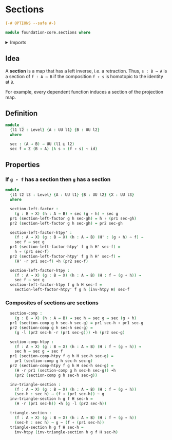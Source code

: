 # Sections

```agda
{-# OPTIONS --safe #-}

module foundation-core.sections where
```

<details><summary>Imports</summary>

```agda
open import foundation.dependent-pair-types
open import foundation-core.functions
open import foundation-core.homotopies
open import foundation-core.universe-levels
```

</details>

## Idea

A **section** is a map that has a left inverse, i.e. a retraction. Thus,
`s : B → A` is a section of `f : A → B` if the composition `f ∘ s` is homotopic
to the identity at `B`.

For example, every dependent function induces a section of the projection map.

## Definition

```agda
module _
  {l1 l2 : Level} {A : UU l1} {B : UU l2}
  where

  sec : (A → B) → UU (l1 ⊔ l2)
  sec f = Σ (B → A) (λ s → (f ∘ s) ~ id)
```

## Properties

### If `g ∘ f` has a section then `g` has a section

```agda
module _
  {l1 l2 l3 : Level} {A : UU l1} {B : UU l2} {X : UU l3}
  where

  section-left-factor :
    (g : B → X) (h : A → B) → sec (g ∘ h) → sec g
  pr1 (section-left-factor g h sec-gh) = h ∘ (pr1 sec-gh)
  pr2 (section-left-factor g h sec-gh) = pr2 sec-gh

  section-left-factor-htpy' :
    (f : A → X) (g : B → X) (h : A → B) (H' : (g ∘ h) ~ f) →
    sec f → sec g
  pr1 (section-left-factor-htpy' f g h H' sec-f) =
    h ∘ (pr1 sec-f)
  pr2 (section-left-factor-htpy' f g h H' sec-f) =
    (H' ·r pr1 sec-f) ∙h (pr2 sec-f)

  section-left-factor-htpy :
    (f : A → X) (g : B → X) (h : A → B) (H : f ~ (g ∘ h)) →
    sec f → sec g
  section-left-factor-htpy f g h H sec-f =
    section-left-factor-htpy' f g h (inv-htpy H) sec-f
```

### Composites of sections are sections

```agda
  section-comp :
    (g : B → X) (h : A → B) → sec h → sec g → sec (g ∘ h)
  pr1 (section-comp g h sec-h sec-g) = pr1 sec-h ∘ pr1 sec-g
  pr2 (section-comp g h sec-h sec-g) =
    (g ·l (pr2 sec-h ·r (pr1 sec-g))) ∙h (pr2 sec-g)

  section-comp-htpy :
    (f : A → X) (g : B → X) (h : A → B) (H : f ~ (g ∘ h)) →
    sec h → sec g → sec f
  pr1 (section-comp-htpy f g h H sec-h sec-g) =
    pr1 (section-comp g h sec-h sec-g)
  pr2 (section-comp-htpy f g h H sec-h sec-g) =
    (H ·r pr1 (section-comp g h sec-h sec-g)) ∙h
    (pr2 (section-comp g h sec-h sec-g))

  inv-triangle-section :
    (f : A → X) (g : B → X) (h : A → B) (H : f ~ (g ∘ h))
    (sec-h : sec h) → (f ∘ (pr1 sec-h)) ~ g
  inv-triangle-section h g f H sec-h =
    (H ·r (pr1 sec-h)) ∙h (g ·l (pr2 sec-h))

  triangle-section :
    (f : A → X) (g : B → X) (h : A → B) (H : f ~ (g ∘ h))
    (sec-h : sec h) → g ~ (f ∘ (pr1 sec-h))
  triangle-section h g f H sec-h =
    inv-htpy (inv-triangle-section h g f H sec-h)
```
